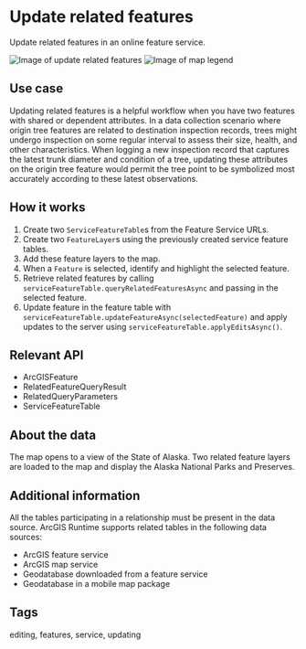 # Update related features

Update related features in an online feature service.

![Image of update related features](update-related-features.png)
![Image of map legend](legend.png)

## Use case

Updating related features is a helpful workflow when you have two features with shared or dependent attributes. In a data collection scenario where origin tree features are related to destination inspection records, trees might undergo inspection on some regular interval to assess their size, health, and other characteristics. When logging a new inspection record that captures the latest trunk diameter and condition of a tree, updating these attributes on the origin tree feature would permit the tree point to be symbolized most accurately according to these latest observations.

## How it works

1. Create two `ServiceFeatureTable`s from the Feature Service URLs.
2. Create two `FeatureLayer`s using the previously created service feature tables.
3. Add these feature layers to the map.
4. When a `Feature` is selected, identify and highlight the selected feature.
5. Retrieve related features by calling `serviceFeatureTable.queryRelatedFeaturesAsync` and passing in the selected feature.
6. Update feature in the feature table with `serviceFeatureTable.updateFeatureAsync(selectedFeature)` and apply updates to the server using  `serviceFeatureTable.applyEditsAsync()`.

## Relevant API

* ArcGISFeature
* RelatedFeatureQueryResult
* RelatedQueryParameters
* ServiceFeatureTable

## About the data

The map opens to a view of the State of Alaska. Two related feature layers are loaded to the map and display the Alaska National Parks and Preserves.

## Additional information

All the tables participating in a relationship must be present in the data source. ArcGIS Runtime supports related tables in the following data sources:

* ArcGIS feature service
* ArcGIS map service
* Geodatabase downloaded from a feature service
* Geodatabase in a mobile map package

## Tags

editing, features, service, updating
